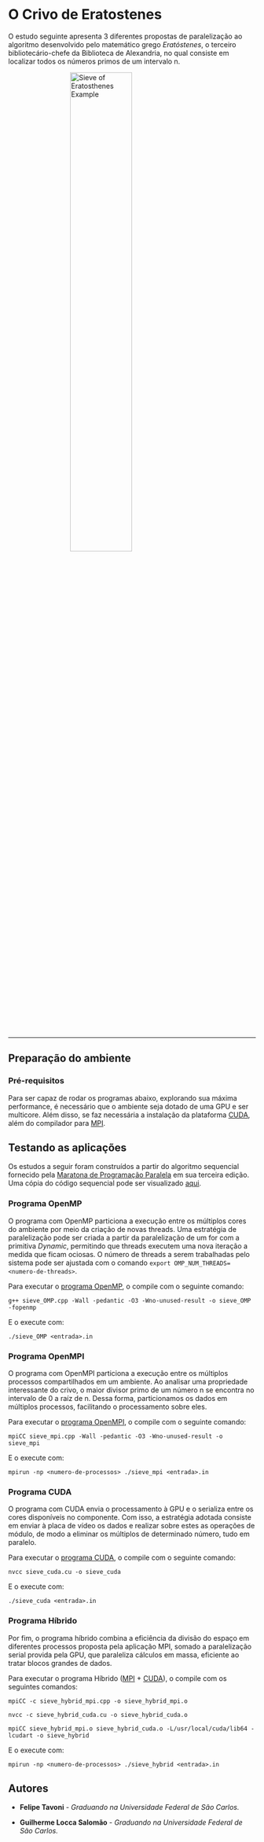 # O Crivo de Eratostenes

O estudo seguinte apresenta 3 diferentes propostas de paralelização ao algoritmo desenvolvido pelo matemático grego *Eratóstenes*, o terceiro bibliotecário-chefe da Biblioteca de Alexandria, no qual consiste em localizar todos os números primos de um intervalo n.

<img src="https://upload.wikimedia.org/wikipedia/commons/b/b9/Sieve_of_Eratosthenes_animation.gif" alt="Sieve of Eratosthenes Example" style="display: block; margin: auto; width: 50%;">

---

## Preparação do ambiente

### Pré-requisitos

Para ser capaz de rodar os programas abaixo, explorando sua máxima performance, é necessário que o ambiente seja dotado de uma GPU e ser multicore. Além disso, se faz necessária a instalação da plataforma [CUDA](https://developer.nvidia.com/cuda-zone), além do compilador para [MPI](https://www.open-mpi.org/).

## Testando as aplicações

Os estudos a seguir foram construídos a partir do algoritmo sequencial fornecido pela [Maratona de Programação Paralela](http://lspd.mackenzie.br/marathon/08/problems.html) em sua terceira edição. Uma cópia do código sequencial pode ser visualizado [aqui](sieve.cpp).

### Programa OpenMP

O programa com OpenMP particiona a execução entre os múltiplos cores do ambiente por meio da criação de novas threads. Uma estratégia de paralelização pode ser criada a partir da paralelização de um for com a primitiva *Dynamic*, permitindo que threads executem uma nova iteração a medida que ficam ociosas. O número de threads a serem trabalhadas pelo sistema pode ser ajustada com o comando `export OMP_NUM_THREADS=<numero-de-threads>`.

Para executar o [programa OpenMP](sieve_openmp.cpp), o compile com o seguinte comando:
 
` g++ sieve_OMP.cpp -Wall -pedantic -O3 -Wno-unused-result -o sieve_OMP -fopenmp `

E o execute com:

` ./sieve_OMP <entrada>.in `

### Programa OpenMPI

O programa com OpenMPI particiona a execução entre os múltiplos processos compartilhados em um ambiente. Ao analisar uma propriedade interessante do crivo, o maior divisor primo de um número n se encontra no intervalo de 0 a raíz de n. Dessa forma, particionamos os dados em múltiplos processos, facilitando o processamento sobre eles.

Para executar o [programa OpenMPI](sieve_mpi.cpp), o compile com o seguinte comando:
 
` mpiCC sieve_mpi.cpp -Wall -pedantic -O3 -Wno-unused-result -o sieve_mpi `

E o execute com:

` mpirun -np <numero-de-processos> ./sieve_mpi <entrada>.in `

### Programa CUDA

O programa com CUDA envia o processamento à GPU e o serializa entre os cores disponíveis no componente. Com isso, a estratégia adotada consiste em enviar à placa de vídeo os dados e realizar sobre estes as operações de módulo, de modo a eliminar os múltiplos de determinado número, tudo em paralelo.

Para executar o [programa CUDA](sieve_cuda.cu), o compile com o seguinte comando:
 
` nvcc sieve_cuda.cu -o sieve_cuda `

E o execute com:

` ./sieve_cuda <entrada>.in `

### Programa Híbrido

Por fim, o programa híbrido combina a eficiência da divisão do espaço em diferentes processos proposta pela aplicação MPI, somado a paralelização serial provida pela GPU, que paraleliza cálculos em massa, eficiente ao tratar blocos grandes de dados.

Para executar o programa Híbrido ([MPI](sieve_hybrid_mpi.cpp) + [CUDA](sieve_hybrid_cuda.cu)), o compile com os seguintes comandos:
 
` mpiCC -c sieve_hybrid_mpi.cpp -o sieve_hybrid_mpi.o `

` nvcc -c sieve_hybrid_cuda.cu -o sieve_hybrid_cuda.o `

` mpiCC sieve_hybrid_mpi.o sieve_hybrid_cuda.o -L/usr/local/cuda/lib64 -lcudart -o sieve_hybrid `

E o execute com:

` mpirun -np <numero-de-processos> ./sieve_hybrid <entrada>.in `

## Autores

- **Felipe Tavoni** - *Graduando na Universidade Federal de São Carlos.*

- **Guilherme Locca Salomão** - *Graduando na Universidade Federal de São Carlos.*